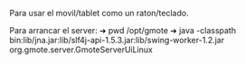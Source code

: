 Para usar el movil/tablet como un raton/teclado.

Para arrancar el server:
➜ pwd
/opt/gmote
➜ java -classpath bin:lib/jna.jar:lib/slf4j-api-1.5.3.jar:lib/swing-worker-1.2.jar org.gmote.server.GmoteServerUiLinux

